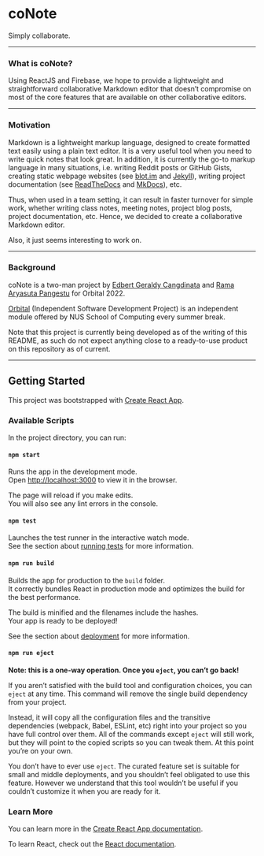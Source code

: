 # coNote

Simply collaborate.

---

### What is coNote?

Using ReactJS and Firebase, we hope to provide a lightweight and straightforward collaborative Markdown editor that doesn’t compromise on most of the core features that are available on other collaborative editors.

---

### Motivation

Markdown is a lightweight markup language, designed to create formatted text easily using a plain text editor. It is a very useful tool when you need to write quick notes that look great. In addition, it is currently the go-to markup language in many situations, i.e. writing Reddit posts or GitHub Gists, creating static webpage websites (see [blot.im](https://blot.im/) and [Jekyll](https://jekyllrb.com/)), writing project documentation (see [ReadTheDocs](https://readthedocs.org/) and [MkDocs](https://www.mkdocs.org/)), etc.

Thus, when used in a team setting, it can result in faster turnover for simple work, whether writing class notes, meeting notes, project blog posts, project documentation, etc. Hence, we decided to create a collaborative Markdown editor.

Also, it just seems interesting to work on.

---

### Background

coNote is a two-man project by [Edbert Geraldy Cangdinata](https://github.com/Berted) and [Rama Aryasuta Pangestu](https://github.com/rama-pang) for Orbital 2022.

[Orbital](https://orbital.comp.nus.edu.sg/) (Independent Software Development Project) is an independent module offered by NUS School of Computing every summer break.

Note that this project is currently being developed as of the writing of this README, as such do not expect anything close to a ready-to-use product on this repository as of current.

---

## Getting Started

This project was bootstrapped with [Create React App](https://github.com/facebook/create-react-app).

### Available Scripts

In the project directory, you can run:

#### `npm start`

Runs the app in the development mode.\
Open [http://localhost:3000](http://localhost:3000) to view it in the browser.

The page will reload if you make edits.\
You will also see any lint errors in the console.

#### `npm test`

Launches the test runner in the interactive watch mode.\
See the section about [running tests](https://facebook.github.io/create-react-app/docs/running-tests) for more information.

#### `npm run build`

Builds the app for production to the `build` folder.\
It correctly bundles React in production mode and optimizes the build for the best performance.

The build is minified and the filenames include the hashes.\
Your app is ready to be deployed!

See the section about [deployment](https://facebook.github.io/create-react-app/docs/deployment) for more information.

#### `npm run eject`

**Note: this is a one-way operation. Once you `eject`, you can’t go back!**

If you aren’t satisfied with the build tool and configuration choices, you can `eject` at any time. This command will remove the single build dependency from your project.

Instead, it will copy all the configuration files and the transitive dependencies (webpack, Babel, ESLint, etc) right into your project so you have full control over them. All of the commands except `eject` will still work, but they will point to the copied scripts so you can tweak them. At this point you’re on your own.

You don’t have to ever use `eject`. The curated feature set is suitable for small and middle deployments, and you shouldn’t feel obligated to use this feature. However we understand that this tool wouldn’t be useful if you couldn’t customize it when you are ready for it.

### Learn More

You can learn more in the [Create React App documentation](https://facebook.github.io/create-react-app/docs/getting-started).

To learn React, check out the [React documentation](https://reactjs.org/).
